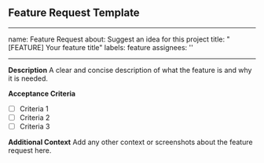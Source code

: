 ## Feature Request Template

---
name: Feature Request
about: Suggest an idea for this project
title: "[FEATURE] Your feature title"
labels: feature
assignees: ''

---

**Description**
A clear and concise description of what the feature is and why it is needed.

**Acceptance Criteria**
- [ ] Criteria 1
- [ ] Criteria 2
- [ ] Criteria 3

**Additional Context**
Add any other context or screenshots about the feature request here.